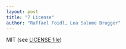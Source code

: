 ```yaml
---
layout: post
title: "7 License"
author: "Raffael Foidl, Lea Salome Brugger"
---
```


MIT (see [LICENSE file](https://github.com/raffaelfoidl/maDMP-evaluation/blob/main/LICENSE))